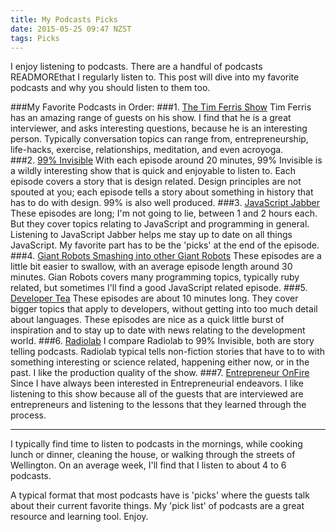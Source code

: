 ```yaml
---
title: My Podcasts Picks
date: 2015-05-25 09:47 NZST
tags: Picks
---
```


I enjoy listening to podcasts. There are a handful of podcasts READMOREthat I regularly listen to. This post will dive into my favorite podcasts and why you should listen to them too.

###My Favorite Podcasts in Order:
###1. [The Tim Ferris Show](http://fourhourworkweek.com/podcast/)
Tim Ferris has an amazing range of guests on his show. I find that he is a great interviewer, and asks interesting questions, because he is an interesting person. Typically conversation topics can range from, entrepreneurship, life-hacks, exercise, relationships, meditation, and even acroyoga.  
###2. [99% Invisible](http://99percentinvisible.org/)
With each episode around 20 minutes, 99% Invisible is a wildly interesting show that is quick and enjoyable to listen to. Each episode covers a story that is design related. Design principles are not spouted at you; each episode tells a story about something in history that has to do with design. 99% is also well produced. 
###3. [JavaScript Jabber](http://devchat.tv/js-jabber/)
These episodes are long; I'm not going to lie, between 1 and 2 hours each. But they cover topics relating to JavaScript and programming in general. Listening to JavaScript Jabber helps me stay up to date on all things JavaScript. My favorite part has to be the 'picks' at the end of the episode. 
###4. [Giant Robots Smashing into other Giant Robots](https://robots.thoughtbot.com/)
These episodes are a little bit easier to swallow, with an average episode length around 30 minutes. Gian Robots covers many programming topics, typically ruby related, but sometimes I'll find a good JavaScript related episode. 
###5. [Developer Tea](https://developertea.com/)
These episodes are about 10 minutes long. They cover bigger topics that apply to developers, without getting into too much detail about languages. These episodes are nice as a quick little burst of inspiration and to stay up to date with news relating to the development world.
###6. [Radiolab](http://www.radiolab.org/)
I compare Radiolab to 99% Invisible, both are story telling podcasts. Radiolab typical tells non-fiction stories that have to to with something interesting or science related, happening either now, or in the past. I like the production quality of the show.
###7. [Entrepreneur OnFire](http://www.entrepreneuronfire.com/)
Since I have always been interested in Entrepreneurial endeavors. I like listening to this show because all of the guests that are interviewed are entrepreneurs and listening to the lessons that they learned through the process.

***

I typically find time to listen to podcasts in the mornings, while cooking lunch or dinner, cleaning the house, or walking through the streets of Wellington. On an average week, I'll find that I listen to about 4 to 6 podcasts. 

A typical format that most podcasts have is 'picks' where the guests talk about their current favorite things. My 'pick list' of podcasts are a great resource and learning tool. Enjoy.